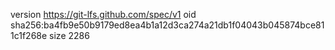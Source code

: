 version https://git-lfs.github.com/spec/v1
oid sha256:ba4fb9e50b9179ed8ea4b1a12d3ca274a21db1f04043b045874bce811c1f268e
size 2286
